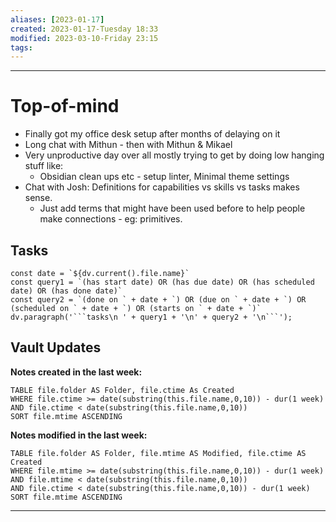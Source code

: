 ```yaml
---
aliases: [2023-01-17]
created: 2023-01-17-Tuesday 18:33
modified: 2023-03-10-Friday 23:15
tags: 
---
```


---

# Top-of-mind
- Finally got my office desk setup after months of delaying on it
- Long chat with Mithun - then with Mithun & Mikael
- Very unproductive day over all mostly trying to get by doing low hanging stuff like:
	- Obsidian clean ups etc - setup linter, Minimal theme settings
- Chat with Josh: Definitions for capabilities vs skills vs tasks makes sense.
	- Just add terms that might have been used before to help people make connections - eg: primitives.

## Tasks
```dataviewjs
const date = `${dv.current().file.name}`
const query1 = `(has start date) OR (has due date) OR (has scheduled date) OR (has done date)`
const query2 = `(done on ` + date + `) OR (due on ` + date + `) OR (scheduled on ` + date + `) OR (starts on ` + date + `)`
dv.paragraph('```tasks\n ' + query1 + '\n' + query2 + '\n```');
```

## Vault Updates

**Notes created in the last week:**

``` dataview
TABLE file.folder AS Folder, file.ctime As Created
WHERE file.ctime >= date(substring(this.file.name,0,10)) - dur(1 week) AND file.ctime < date(substring(this.file.name,0,10))
SORT file.mtime ASCENDING
```

**Notes modified in the last week:**

``` dataview
TABLE file.folder AS Folder, file.mtime AS Modified, file.ctime AS Created
WHERE file.mtime >= date(substring(this.file.name,0,10)) - dur(1 week)
AND file.mtime < date(substring(this.file.name,0,10))
AND file.ctime < date(substring(this.file.name,0,10)) - dur(1 week)
SORT file.mtime ASCENDING
```
---
